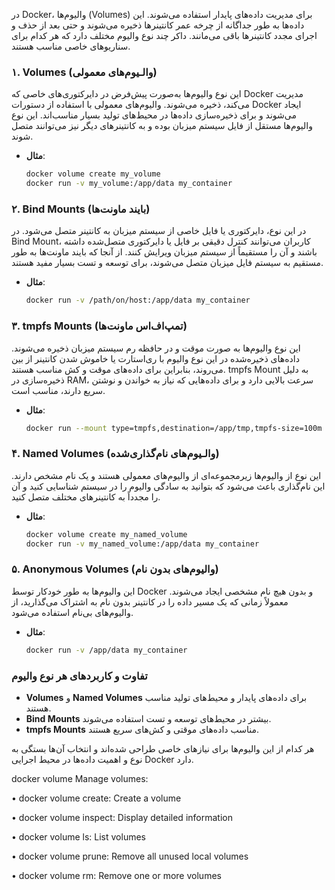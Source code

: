 در Docker، والیوم‌ها (Volumes) برای مدیریت داده‌های پایدار استفاده می‌شوند. این داده‌ها به طور جداگانه از چرخه عمر کانتینرها ذخیره می‌شوند و حتی بعد از حذف و اجرای مجدد کانتینرها باقی می‌مانند. داکر چند نوع والیوم مختلف دارد که هر کدام برای سناریوهای خاصی مناسب هستند.

### ۱. Volumes (والـیوم‌های معمولی)

این نوع والیوم‌ها به‌صورت پیش‌فرض در دایرکتوری‌های خاصی که Docker مدیریت می‌کند، ذخیره می‌شوند. والیوم‌های معمولی با استفاده از دستورات Docker ایجاد می‌شوند و برای ذخیره‌سازی داده‌ها در محیط‌های تولید بسیار مناسب‌اند. این نوع والیوم‌ها مستقل از فایل سیستم میزبان بوده و به کانتینرهای دیگر نیز می‌توانند متصل شوند.

- **مثال**:
  ```bash
  docker volume create my_volume
  docker run -v my_volume:/app/data my_container
  ```

### ۲. Bind Mounts (بایند ماونت‌ها)

در این نوع، دایرکتوری یا فایل خاصی از سیستم میزبان به کانتینر متصل می‌شود. در Bind Mount، کاربران می‌توانند کنترل دقیقی بر فایل یا دایرکتوری متصل‌شده داشته باشند و آن را مستقیماً از سیستم میزبان ویرایش کنند. از آنجا که بایند ماونت‌ها به طور مستقیم به سیستم فایل میزبان متصل می‌شوند، برای توسعه و تست بسیار مفید هستند.

- **مثال**:
  ```bash
  docker run -v /path/on/host:/app/data my_container
  ```

### ۳. tmpfs Mounts (تمپ‌اف‌اس ماونت‌ها)

این نوع والیوم‌ها به صورت موقت و در حافظه رم سیستم میزبان ذخیره می‌شوند. داده‌های ذخیره‌شده در این نوع والیوم با ری‌استارت یا خاموش شدن کانتینر از بین می‌روند، بنابراین برای داده‌های موقت و کش مناسب هستند. tmpfs Mount به دلیل ذخیره‌سازی در RAM، سرعت بالایی دارد و برای داده‌هایی که نیاز به خواندن و نوشتن سریع دارند، مناسب است.

- **مثال**:
  ```bash
  docker run --mount type=tmpfs,destination=/app/tmp,tmpfs-size=100m my_container
  ```

### ۴. Named Volumes (والـیوم‌های نام‌گذاری‌شده)

این نوع از والیوم‌ها زیرمجموعه‌ای از والیوم‌های معمولی هستند و یک نام مشخص دارند. این نام‌گذاری باعث می‌شود که بتوانید به سادگی والیوم را در سیستم شناسایی کنید و آن را مجدداً به کانتینرهای مختلف متصل کنید. 

- **مثال**:
  ```bash
  docker volume create my_named_volume
  docker run -v my_named_volume:/app/data my_container
  ```

### ۵. Anonymous Volumes (والیوم‌های بدون نام)

این والیوم‌ها به طور خودکار توسط Docker و بدون هیچ نام مشخصی ایجاد می‌شوند. معمولاً زمانی که یک مسیر داده را در کانتینر بدون نام به اشتراک می‌گذارید، از والیوم‌های بی‌نام استفاده می‌شود. 

- **مثال**:
  ```bash
  docker run -v /app/data my_container
  ```

### تفاوت و کاربردهای هر نوع والیوم

- **Volumes** و **Named Volumes** برای داده‌های پایدار و محیط‌های تولید مناسب هستند.
- **Bind Mounts** بیشتر در محیط‌های توسعه و تست استفاده می‌شوند.
- **tmpfs Mounts** مناسب داده‌های موقتی و کش‌های سریع هستند.

هر کدام از این والیوم‌ها برای نیازهای خاصی طراحی شده‌اند و انتخاب آن‌ها بستگی به نوع و اهمیت داده‌ها در محیط اجرایی Docker دارد.


docker volume Manage volumes:

• docker volume create: Create a volume

• docker volume inspect: Display detailed information

• docker volume ls: List volumes

• docker volume prune: Remove all unused local volumes

• docker volume rm: Remove one or more volumes
